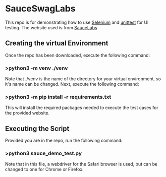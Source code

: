 # SauceSwagLabs
This repo is for demonstrating how to use [Selenium](https://www.selenium.dev/documentation/overview/) and [unittest](https://docs.python.org/3/library/unittest.html) for UI testing. The website used is from [SauceLabs](https://www.saucedemo.com/v1/index.html)

## Creating the virtual Environment
Once the repo has been downloaded, execute the following command:

### **>python3 -m venv ./venv**

Note that ./venv is the name of the directory for your virtual environment, so it's name can be changed. Next, execute the following command:

### **>python3 -m pip install -r requirements.txt**

This will install the required packages needed to execute the test cases for the provided website.


## Executing the Script
Provided you are in the repo, run the following command:
### **>python3 sauce_demo_test.py**

Note that in this file, a webdriver for the Safari browser is used, but can be changed to one for Chrome or Firefox.
